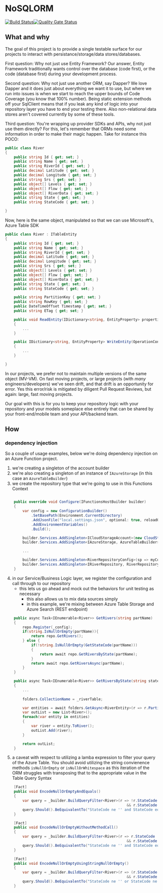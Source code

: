 # NoSQLORM

[![Build Status](https://dev.azure.com/badgerowluke/RelationalMapper/_apis/build/status/fatguyclimbs.NoSQLORM?branchName=master)](https://dev.azure.com/badgerowluke/RelationalMapper/_build/latest?definitionId=5?branchName=master)[![Quality Gate Status](https://sonarcloud.io/api/project_badges/measure?project=badgerowluke_NoSQLORM&metric=alert_status)](https://sonarcloud.io/dashboard?id=badgerowluke_NoSQLORM)

## What and why

The goal of this project is to provide a single testable surface for our projects to interact with persistance/storage/data stores/databases.

First question: Why not just use Entity Framework? Our answer, Entity Framework traditionally wants control over the database (code first), or the code (database first) during your development process.

Second question: Why not just use another ORM, say Dapper? We love Dapper and it does just about everything we want it to use, but where we run into issues is when we start to reach the upper bounds of Code Coverage (you know that 100% number).  Being static extension methods off your SqlClient means that if you leak any kind of logic into your repository layer you have to end your testing there.  Also non-relational data stores aren't covered currently by some of these tools.

Third question: You're wrapping up provider SDKs and APIs, why not just use them directly? For this, let's remember that ORMs need some information in order to make their magic happen.  Take for instance this POCO:

```csharp
public class River
{
    public string Id { get; set; }
    public string Name { get; set; }
    public string RiverId { get; set; }
    public decimal Latitude { get; set; }
    public decimal Longitude { get; set; }
    public string Srs { get; set; }
    public object[] Levels { get; set; }
    public object[] Flow { get; set; }
    public object[] RiverData { get; set; }
    public string State { get; set; }
    public string StateCode { get; set; }

}
```
Now, here is the same object, manipulated so that we can use Microsoft's, Azure Table SDK

```csharp
public class River : ITableEntity
{
    public string Id { get; set; }
    public string Name { get; set; }
    public string RiverId { get; set; }
    public decimal Latitude { get; set; }
    public decimal Longitude { get; set; }
    public string Srs { get; set; }
    public object[] Levels { get; set; }
    public object[] Flow { get; set; }
    public object[] RiverData { get; set; }
    public string State { get; set; }
    public string StateCode { get; set; }

    public string PartitionKey { get; set; }
    public string RowKey { get; set; }
    public DateTimeOffset Timestamp { get; set; }
    public string ETag { get; set; }

    public void ReadEntity(IDictionary<string, EntityProperty> properties, OperationContext operationContext)
    {
        ...
    }

    public IDictionary<string, EntityProperty> WriteEntity(OperationContext operationContext)
    {
        ...
    }

}
```

In our projects, we prefer not to maintain multiple versions of the same object (MV-VM). On fast moving projects, or large projects (with _many_ engineers/developers) we've seen drift, and that drift is an opportunity for error.  Yes this error/risk is mitigated by diligent Pull Request Reviews, but again: large, fast moving projects.  

Our goal with this is for you to keep your repository logic with your repository and your models someplace else entirely that can be shared by your front-end/mobile team and your API/backend team.  

## How

### dependency injection

So a couple of usage examples, below we're doing dependency injection on an Azure Function project.

1. we're creating a singleton of the account builder
2. we're also creating a singleton of an instance of `IAzureStorage` (in this case an `AzureTableBuilder`)
3. we create the repository type that we're going to use in this Functions Context 

```csharp

    public override void Configure(IFunctionsHostBuilder builder)
    {
        var config = new ConfigurationBuilder()
            .SetBasePath(Environment.CurrentDirectory)
            .AddJsonFile("local.settings.json", optional: true, reloadOnChange: true)
            .AddEnvironmentVariables()
            .Build();

        builder.Services.AddSingleton<ICloudStorageAccount>(new CloudStorageAccountBuilder(myConfig.storageConnectionString));
        builder.Services.AddSingleton<IAzureStorage, AzureTableBuilder>();

        ...

        builder.Services.AddSingleton<RiverRepositoryConfig>(sp => myConfig);
        builder.Services.AddSingleton<IRiverRepository, RiverRepository>();
    }
```
4. in our Service/Business Logic layer, we register the configuration and call through to our repository
    * this lets us go ahead and mock out the behaviors for unit testing as necessary
        * this also allows us to mix data sources simply 
        * in this example, we're mixing between Azure Table Storage and Azure Search (REST endpoint)

     

```csharp
    public async Task<IEnumerable<River>> GetRivers(string partName)
    {
        repo.Register(_config);
        if(string.IsNullOrEmpty(partName)){
            return repo.GetRivers();
        } else {
            if(!string.IsNullOrEmpty(GetStateCode(partName)))
            {
                return await repo.GetRiversByState(partName);
            }
            return await repo.GetRiversAsync(partName);
        }
    }

    public async Task<IEnumerable<River>> GetRiversByState(string stateCode)
    {
        ... 
        
        folders.CollectionName = _riverTable;

        var entities = await folders.GetAsync<RiverEntity>(r => r.PartitionKey.Equals(stateCode));
        var outList = new List<River>();
        foreach(var entity in entities)
        {
            var river = entity.ToRiver();
            outList.Add(river);
        }

        return outList;
    }   


```
5. a caveat with respect to utilizing a lamba expression to filter your query of the Azure Table. You should avoid utilizing the string convienence methods `isNullOrEmpty` or `isNullOrWhitespace` as this iteration of the ORM struggles with transposing that to the appropriate value in the Table Query Syntax

```csharp
    [Fact]
    public void EncodeNullOrEmptyAndEquals()
    {
        var query = _builder.BuildQueryFilter<River>(r => !r.StateCode.Equals("") 
                                                        && r.StateCode == "WV");
        query.Should().BeEquivalentTo("StateCode ne '' and StateCode eq 'WV'");
    }

    [Fact]
    public void EncodeNullOrEmptyWithoutMethodCall()
    {
        var query = _builder.BuildQueryFilter<River>(r => r.StateCode != ""  
                                                        && r.StateCode == "WV");
        query.Should().BeEquivalentTo("StateCode ne '' and StateCode eq 'WV'");            
    }

    [Fact]
    public void EncodeNullOrEmptyUsingStringNullOrEmpty() 
    {
        var query = _builder.BuildQueryFilter<River>(r => (r.StateCode != null || r.StateCode != "")
                                                        && r.StateCode == "WV");
        query.Should().BeEquivalentTo("StateCode ne '' or StateCode ne '' and StateCode eq 'WV'");   
    }

```



